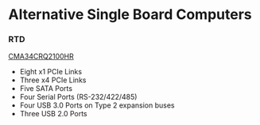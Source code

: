 # Alternative Single Board Computers

### RTD
[CMA34CRQ2100HR](http://www.rtd.com/PC104/CM/CMA34CR/CMA34CRQ.htm)
- Eight x1 PCIe Links
- Three x4 PCIe Links
- Five SATA Ports
- Four Serial Ports (RS-232/422/485)
- Four USB 3.0 Ports on Type 2 expansion buses
- Three USB 2.0 Ports
